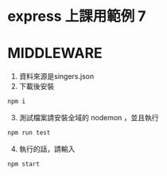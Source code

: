 # express 上課用範例 7
# MIDDLEWARE

1. 資料來源是singers.json
2. 下載後安裝 
```bash
npm i
```
3. 測試檔案請安裝全域的 nodemon ，並且執行
```bash
npm run test
```
4. 執行的話，請輸入
```bash
npm start
```
